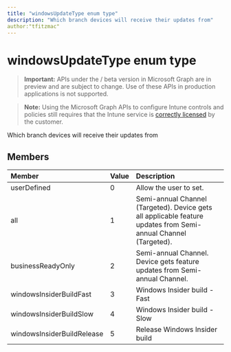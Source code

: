 ```yaml
---
title: "windowsUpdateType enum type"
description: "Which branch devices will receive their updates from"
author:"tfitzmac"
---
```


# windowsUpdateType enum type

> **Important:** APIs under the / beta version in Microsoft Graph are in preview and are subject to change. Use of these APIs in production applications is not supported.

> **Note:** Using the Microsoft Graph APIs to configure Intune controls and policies still requires that the Intune service is [correctly licensed](https://go.microsoft.com/fwlink/?linkid=839381) by the customer.

Which branch devices will receive their updates from
## Members
|Member|Value|Description|
|:---|:---|:---|
|userDefined|0|Allow the user to set.|
|all|1|Semi-annual Channel (Targeted). Device gets all applicable feature updates from Semi-annual Channel (Targeted).|
|businessReadyOnly|2|Semi-annual Channel. Device gets feature updates from Semi-annual Channel.|
|windowsInsiderBuildFast|3|Windows Insider build - Fast|
|windowsInsiderBuildSlow|4|Windows Insider build - Slow|
|windowsInsiderBuildRelease|5|Release Windows Insider build|





